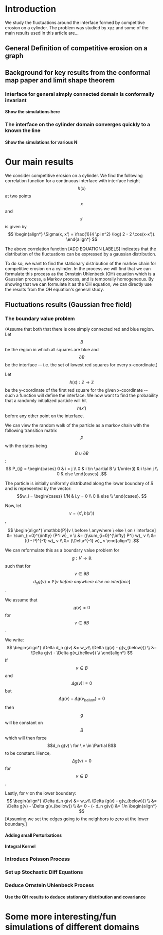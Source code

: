 
# Introduction
We study the fluctuations around the interface formed by competitive erosion on a cylinder.
The problem was studied by xyz and some of the main results used in this article are...

## General Definition of competitive erosion on a graph

## Background for key results from the conformal map paper and limit shape theorem
### Interface for general simply connected domain is conformally invariant
#### Show the simulations here

### The interface on the cylinder domain converges quickly to a known the line
#### Show the simulations for various N

# Our main results
We consider competitive erosion on a cylinder. We find the following correlation function for a continuous interface with interface height $$h(x)$$ at two points $$x$$ and $$x'$$ is given by
$$
\begin{align*}
\Sigma(x, x') = \frac{1}{4 \pi n^2} \log( 2 - 2 \cos(x-x')).
\end{align*}
$$

The above correlation function [ADD EQUATION LABELS] indicates that the distribution of the fluctuations can be expressed by a gaussian distribution.

To do so, we want to find the stationary distribution of the markov chain for competitive erosion on a cylinder.
In the process we will find that we can formulate this process as the Ornstein Uhlenbeck (OH) equation which is a Gaussian process, a Markov process, and is temporally homogeneous. By showing that we can formulate it as the OH equation, we can directly use the results from the OH equation's general study.


## Fluctuations results (Gaussian free field)
### The boundary value problem
(Assume that both that there is one simply connected red and blue region.
  Let $$B$$ be the region in which all squares are blue and $$\partial B$$ be the interface -- i.e. the set of lowest red squares for every x-coordinate.)

Let $$h(x): \mathbb{Z} \rightarrow \mathbb{Z} $$ be the y-coordinate of the first red square for the given x-coordinate -- such a function will define the interface. We now want to find the probability that a randomly initialized particle will hit $$h(x')$$ before any other point on the interface.

We can view the random walk of the particle as a markov chain with the following transition matrix $$P$$ with the states being $$B \cup \partial B$$:
$$
P_{ij} =
\begin{cases}
      0 & i = j \\
      0 & i \in \partial B \\
      1/order(i) & i \sim j \\
      0 & else
   \end{cases}
.$$

The particle is initially uniformly distributed along the lower boundary of $B$ and is represented by the vector:
$$w_i = \begin{cases}
      1/N & i.y = 0 \\
      0 & else  \\
   \end{cases}.
$$

Now, let $$v = (x', h(x'))$$,

$$
\begin{align*}
\mathbb{P}[v \ before \ anywhere \ else \ on \ interface] &= \sum_{i=0}^{\infty} (P^i w)_ v \\
&= ((\sum_{i=0}^{\infty} P^i) w)_ v \\
&= ((I - P)^{-1} w)_ v \\
&= (\Delta^{-1} w)_ v
\end{align*}
.$$

We can reformulate this as a boundary value problem for $$g: V \rightarrow \mathbb{R}$$ such that for $$v \in \partial B$$ $$d_n g(v) = \mathbb{P}[v \ before \ anywhere \ else \ on \ interface]$$.

We assume that $$g(v) = 0$$ for $$v \in \partial B$$.

We write:
$$
\begin{align*}
\Delta d_n g(v) &= w_v\\
\Delta (g(v) - g(v_{below})) \\
      &= \Delta g(v) - \Delta g(v_{bellow}) \\
\end{align*}
$$
If $$v \in B$$ and $$\Delta g(v) != 0 $$ but $$ \Delta g(v) - \Delta g(v_{bellow}) = 0$$ then  $$g$$ will be constant on $$B$$ which will then force $$d_n g(v) \ for \ v \in \Partial B$$ to be constant.
Hence, $$\Delta  g(v) = 0$$ for $$ v \in B$$.

Lastly, for $v$ on the lower boundary:
$$
\begin{align*}
\Delta d_n g(v) &= w_v\\
\Delta (g(v) - g(v_{below})) \\
      &= \Delta g(v) - \Delta g(v_{bellow}) \\
      &= 0 - (- d_n g(v))
      &= 1/n
\begin{align*}
$$
[Assuming we set the edges going to the neighbors to zero at the lower boundary.]


#### Adding small Perturbations
#### Integral Kernel
### Introduce Poisson Process
### Set up Stochastic Diff Equations
### Deduce Ornstein Uhlenbeck Process
#### Use the OH results to deduce stationary distribution and covariance

#  Some more interesting/fun simulations of different domains

